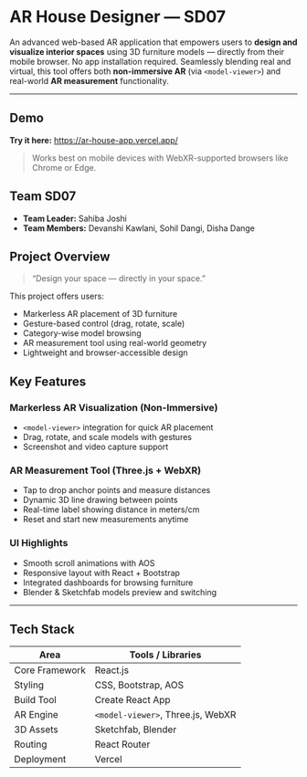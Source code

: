 # AR House Designer — SD07

An advanced web-based AR application that empowers users to **design and visualize interior spaces** using 3D furniture models — directly from their mobile browser. No app installation required. Seamlessly blending real and virtual, this tool offers both **non-immersive AR** (via `<model-viewer>`) and real-world **AR measurement** functionality.

---


## Demo

**Try it here:** https://ar-house-app.vercel.app/
> Works best on mobile devices with WebXR-supported browsers like Chrome or Edge.




##  Team SD07

- **Team Leader:** Sahiba Joshi  
- **Team Members:** Devanshi Kawlani, Sohil Dangi, Disha Dange

##  Project Overview

> “Design your space — directly in your space.”

This project offers users:
- Markerless AR placement of 3D furniture
- Gesture-based control (drag, rotate, scale)
- Category-wise model browsing
- AR measurement tool using real-world geometry
- Lightweight and browser-accessible design

## Key Features

###  Markerless AR Visualization (Non-Immersive)
- `<model-viewer>` integration for quick AR placement
- Drag, rotate, and scale models with gestures
- Screenshot and video capture support

### AR Measurement Tool (Three.js + WebXR)
- Tap to drop anchor points and measure distances
- Dynamic 3D line drawing between points
- Real-time label showing distance in meters/cm
- Reset and start new measurements anytime

### UI Highlights
- Smooth scroll animations with AOS
- Responsive layout with React + Bootstrap
- Integrated dashboards for browsing furniture
- Blender & Sketchfab models preview and switching

---
## Tech Stack


| Area              | Tools / Libraries                       |
|-------------------|------------------------------------------|
| Core Framework | React.js                                 |
| Styling        | CSS, Bootstrap, AOS                      |
|  Build Tool     | Create React App                         |
|  AR Engine      | `<model-viewer>`, Three.js, WebXR        |
|  3D Assets       | Sketchfab, Blender                       |
|  Routing        | React Router                             |
|  Deployment     | Vercel     

